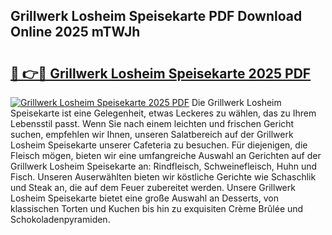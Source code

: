 ## Grillwerk Losheim Speisekarte PDF Download Online 2025 mTWJh

# <h2><a href="http://gcak2g.nevu.top/?p=Grillwerk+Losheim+Speisekarte">🔗 👉🔴 Grillwerk Losheim Speisekarte 2025 PDF</a></h2>

[![Grillwerk Losheim Speisekarte 2025 PDF](https://i.imgur.com/dBaPXMq.png)](http://gcak2g.nevu.top/?p=Grillwerk+Losheim+Speisekarte)
Die Grillwerk Losheim Speisekarte ist eine Gelegenheit, etwas Leckeres zu wählen, das zu Ihrem Lebensstil passt. Wenn Sie nach einem leichten und frischen Gericht suchen, empfehlen wir Ihnen, unseren Salatbereich auf der Grillwerk Losheim Speisekarte unserer Cafeteria zu besuchen. Für diejenigen, die Fleisch mögen, bieten wir eine umfangreiche Auswahl an Gerichten auf der Grillwerk Losheim Speisekarte an: Rindfleisch, Schweinefleisch, Huhn und Fisch. Unseren Auserwählten bieten wir köstliche Gerichte wie Schaschlik und Steak an, die auf dem Feuer zubereitet werden. Unsere Grillwerk Losheim Speisekarte bietet eine große Auswahl an Desserts, von klassischen Torten und Kuchen bis hin zu exquisiten Crème Brûlée und Schokoladenpyramiden.
